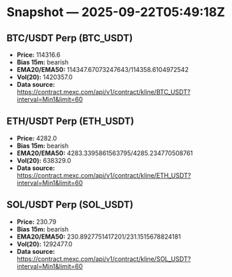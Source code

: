 # Snapshot — 2025-09-22T05:49:18Z

## BTC/USDT Perp (BTC_USDT)
- **Price:** 114316.6
- **Bias 15m:** bearish
- **EMA20/EMA50:** 114347.67073247643/114358.6104972542
- **Vol(20):** 1420357.0
- **Data source:** https://contract.mexc.com/api/v1/contract/kline/BTC_USDT?interval=Min1&limit=60

## ETH/USDT Perp (ETH_USDT)
- **Price:** 4282.0
- **Bias 15m:** bearish
- **EMA20/EMA50:** 4283.3395861563795/4285.234770508761
- **Vol(20):** 638329.0
- **Data source:** https://contract.mexc.com/api/v1/contract/kline/ETH_USDT?interval=Min1&limit=60

## SOL/USDT Perp (SOL_USDT)
- **Price:** 230.79
- **Bias 15m:** bearish
- **EMA20/EMA50:** 230.8927751417201/231.1515678824181
- **Vol(20):** 1292477.0
- **Data source:** https://contract.mexc.com/api/v1/contract/kline/SOL_USDT?interval=Min1&limit=60
